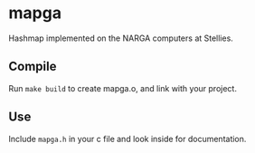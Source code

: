 # mapga
Hashmap implemented on the NARGA computers at Stellies.

## Compile
Run `make build` to create mapga.o, and link with your project.

## Use
Include `mapga.h` in your c file and look inside for documentation.
